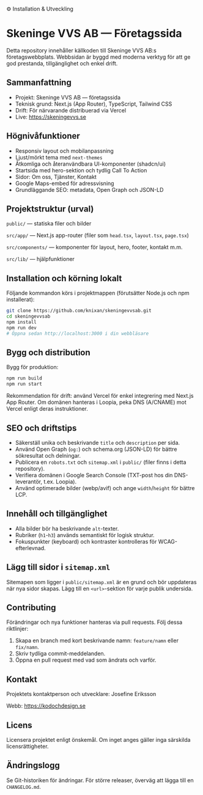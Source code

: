 ⚙️ Installation & Utveckling

# Skeninge VVS AB — Företagssida

Detta repository innehåller källkoden till Skeninge VVS AB:s företagswebbplats. Webbsidan är byggd med moderna verktyg för att ge god prestanda, tillgänglighet och enkel drift.

## Sammanfattning

- Projekt: Skeninge VVS AB — företagssida
- Teknisk grund: Next.js (App Router), TypeScript, Tailwind CSS
- Drift: För närvarande distribuerad via Vercel
- Live: https://skeningevvs.se 

## Högnivåfunktioner

- Responsiv layout och mobilanpassning
- Ljust/mörkt tema med `next-themes`
- Åtkomliga och återanvändbara UI-komponenter (shadcn/ui)
- Startsida med hero-sektion och tydlig Call To Action
- Sidor: Om oss, Tjänster, Kontakt
- Google Maps-embed för adressvisning
- Grundläggande SEO: metadata, Open Graph och JSON-LD

## Projektstruktur (urval)

`public/` — statiska filer och bilder

`src/app/` — Next.js app-router (filer som `head.tsx`, `layout.tsx`, `page.tsx`)

`src/components/` — komponenter för layout, hero, footer, kontakt m.m.

`src/lib/` — hjälpfunktioner

## Installation och körning lokalt

Följande kommandon körs i projektmappen (förutsätter Node.js och npm installerat):

```bash
git clone https://github.com/knixan/skeningevvsab.git
cd skeningevvsab
npm install
npm run dev
# Öppna sedan http://localhost:3000 i din webbläsare
```

## Bygg och distribution

Bygg för produktion:

```bash
npm run build
npm run start
```

Rekommendation för drift: använd Vercel för enkel integrering med Next.js App Router. Om domänen hanteras i Loopia, peka DNS (A/CNAME) mot Vercel enligt deras instruktioner.

## SEO och driftstips

- Säkerställ unika och beskrivande `title` och `description` per sida.
- Använd Open Graph (`og:`) och schema.org (JSON-LD) för bättre sökresultat och delningar.
- Publicera en `robots.txt` och `sitemap.xml` i `public/` (filer finns i detta repository).
- Verifiera domänen i Google Search Console (TXT-post hos din DNS-leverantör, t.ex. Loopia).
- Använd optimerade bilder (webp/avif) och ange `width`/`height` för bättre LCP.

## Innehåll och tillgänglighet

- Alla bilder bör ha beskrivande `alt`-texter.
- Rubriker (`h1`-`h3`) används semantiskt för logisk struktur.
- Fokuspunkter (keyboard) och kontraster kontrolleras för WCAG-efterlevnad.

## Lägg till sidor i `sitemap.xml`

Sitemapen som ligger i `public/sitemap.xml` är en grund och bör uppdateras när nya sidor skapas. Lägg till en `<url>`-sektion för varje publik undersida.

## Contributing

Förändringar och nya funktioner hanteras via pull requests. Följ dessa riktlinjer:

1. Skapa en branch med kort beskrivande namn: `feature/namn` eller `fix/namn`.
2. Skriv tydliga commit-meddelanden.
3. Öppna en pull request med vad som ändrats och varför.

## Kontakt

Projektets kontaktperson och utvecklare: Josefine Eriksson

Webb: https://kodochdesign.se

## Licens

Licensera projektet enligt önskemål. Om inget anges gäller inga särskilda licensrättigheter.

## Ändringslogg

Se Git-historiken för ändringar. För större releaser, överväg att lägga till en `CHANGELOG.md`.

```

```

